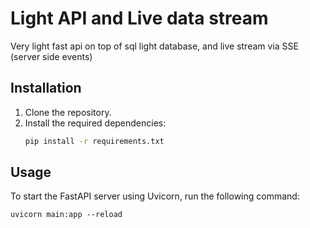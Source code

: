 # Light API and Live data stream

Very light fast api on top of sql light database, and live stream via SSE (server side events)

## Installation

1. Clone the repository.
2. Install the required dependencies:
    ```bash
    pip install -r requirements.txt
    ```

## Usage

To start the FastAPI server using Uvicorn, run the following command:
```
uvicorn main:app --reload
```
